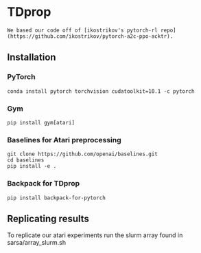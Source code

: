 # TDprop

```We based our code off of [ikostrikov's pytorch-rl repo](https://github.com/ikostrikov/pytorch-a2c-ppo-acktr). ```

## Installation

### PyTorch

```conda install pytorch torchvision cudatoolkit=10.1 -c pytorch``` 

### Gym
```pip install gym[atari] ```

### Baselines for Atari preprocessing
``` 
git clone https://github.com/openai/baselines.git 
cd baselines 
pip install -e . 
```

### Backpack for TDprop
``` pip install backpack-for-pytorch  ``` 

## Replicating results

To replicate our atari experiments run the slurm array found in sarsa/array_slurm.sh
